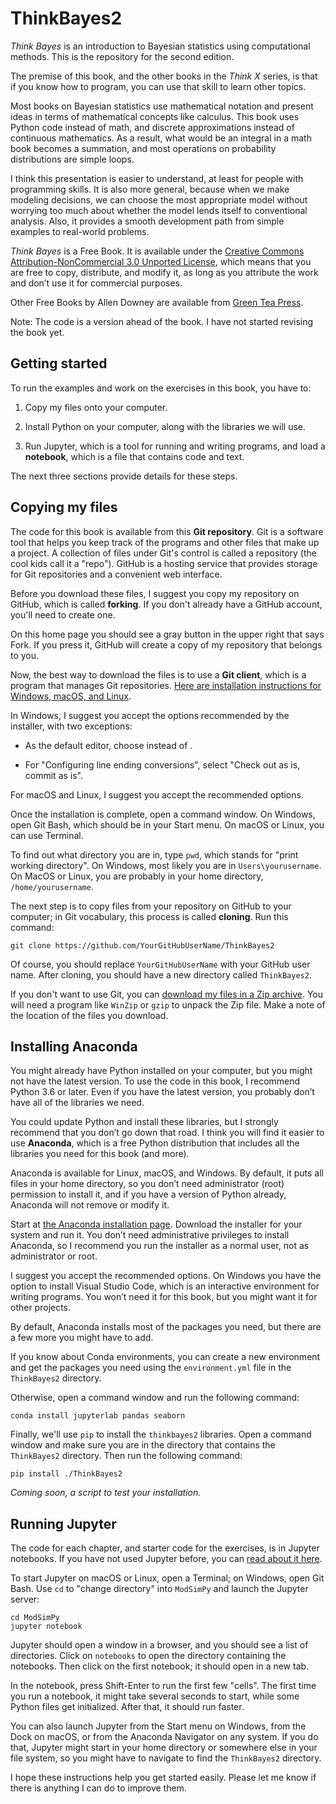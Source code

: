 # ThinkBayes2

*Think Bayes* is an introduction to Bayesian statistics using computational methods.  This is the repository for the second edition.

The premise of this book, and the other books in the *Think X* series, is that if you know how to program, you can use that skill to learn other topics.

Most books on Bayesian statistics use mathematical notation and present ideas in terms of mathematical concepts like calculus. This book uses Python code instead of math, and discrete approximations instead of continuous mathematics. As a result, what would be an integral in a math book becomes a summation, and most operations on probability distributions are simple loops.

I think this presentation is easier to understand, at least for people with programming skills. It is also more general, because when we make modeling decisions, we can choose the most appropriate model without worrying too much about whether the model lends itself to conventional analysis. Also, it provides a smooth development path from simple examples to real-world problems.

*Think Bayes* is a Free Book. It is available under the [Creative Commons Attribution-NonCommercial 3.0 Unported License](https://creativecommons.org/licenses/by-nc/3.0/), which means that you are free to copy, distribute, and modify it, as long as you attribute the work and don’t use it for commercial purposes.

Other Free Books by Allen Downey are available from [Green Tea Press](https://greenteapress.com/wp/).

Note: The code is a version ahead of the book. I have not started revising the book yet.

## Getting started

To run the examples and work on the exercises in this book, you have to:

1.  Copy my files onto your computer.

2.  Install Python on your computer, along with the libraries we will
    use.

3.  Run Jupyter, which is a tool for running and writing programs, and
    load a **notebook**, which is a file that contains code and text.

The next three sections provide details for these steps. 

## Copying my files

The code for this book is available from
this **Git repository**. Git is a software tool that helps you keep track of the
programs and other files that make up a project. A collection of files
under Git's control is called a repository (the cool kids call it a
"repo"). GitHub is a hosting service that provides storage for Git
repositories and a convenient web interface.

Before you download these files, I suggest you copy my repository on
GitHub, which is called **forking**. If you don't already have a GitHub
account, you'll need to create one.

On this home page you should see a gray button
in the upper right that says Fork. If you press it, GitHub will create a
copy of my repository that belongs to you.

Now, the best way to download the files is to use a **Git client**,
which is a program that manages Git repositories. [Here are installation instructions for Windows, macOS, and Linux](https://git-scm.com/book/en/v2/Getting-Started-Installing-Git).

In Windows, I suggest you accept the options recommended by the
installer, with two exceptions:

*   As the default editor, choose instead of .

*   For "Configuring line ending conversions", select "Check out as is, commit as is".

For macOS and Linux, I suggest you accept the recommended options.

Once the installation is complete, open a command window. On Windows,
open Git Bash, which should be in your Start menu. On macOS or Linux,
you can use Terminal.

To find out what directory you are in, type `pwd`, which stands for "print
working directory". On Windows, most likely you are in `Users\yourusername`. On MacOS or
Linux, you are probably in your home directory, `/home/yourusername`.

The next step is to copy files from your repository on GitHub to your
computer; in Git vocabulary, this process is called **cloning**. Run
this command:

```
git clone https://github.com/YourGitHubUserName/ThinkBayes2
```

Of course, you should replace `YourGitHubUserName` with your GitHub user name. After cloning,
you should have a new directory called `ThinkBayes2`.

If you don't want to use Git, you can [download my files in a Zip archive](https://github.com/AllenDowney/ThinkBayes2/archive/master.zip). You will need a program like `WinZip` or
`gzip` to unpack the Zip file. Make a note of the location of the files
you download.

## Installing Anaconda

You might already have Python installed on your computer, but you might
not have the latest version. To use the code in this book, I recommend
Python 3.6 or later. Even if you have the latest version, you probably
don’t have all of the libraries we need.

You could update Python and install these libraries, but I strongly
recommend that you don’t go down that road. I think you will find it
easier to use **Anaconda**, which is a free Python distribution that
includes all the libraries you need for this book (and more).

Anaconda is available for Linux, macOS, and Windows. By default, it puts
all files in your home directory, so you don’t need administrator (root)
permission to install it, and if you have a version of Python already,
Anaconda will not remove or modify it.

Start at [the Anaconda installation page](https://conda.io/docs/user-guide/install/index.html).
Download the installer for
your system and run it. You don’t need administrative privileges to
install Anaconda, so I recommend you run the installer as a normal user,
not as administrator or root.

I suggest you accept the recommended options. On Windows you have the
option to install Visual Studio Code, which is an interactive
environment for writing programs. You won’t need it for this book, but
you might want it for other projects.

By default, Anaconda installs most of the packages you need, but there
are a few more you might have to add. 

If you know about Conda environments, you can create a new environment and get the packages you need using the `environment.yml` file in the `ThinkBayes2` directory.

Otherwise, open a command window and run the following command:

```
conda install jupyterlab pandas seaborn
```

Finally, we'll use `pip` to install the `thinkbayes2` libraries.  Open a command window and make sure you are in the directory that contains the `ThinkBayes2` directory.  Then run the following command:

```
pip install ./ThinkBayes2
```

*Coming soon, a script to test your installation.*


## Running Jupyter

The code for each chapter, and starter code for the exercises, is in
Jupyter notebooks. If you have not used Jupyter before, you can [read about it here](https://jupyter.org).

To start Jupyter on macOS or Linux, open a Terminal; on Windows, open
Git Bash. Use `cd` to "change directory" into `ModSimPy` and launch the Jupyter server:

```
cd ModSimPy
jupyter notebook
```

Jupyter should open a window in a browser, and you should see a list of directories.
Click on `notebooks` to open the directory containing the notebooks.  Then click on the first notebook; it should
open in a new tab.

In the notebook, press Shift-Enter to run the first few "cells". The first time you run a
notebook, it might take several seconds to start, while some Python
files get initialized. After that, it should run faster.

You can also launch Jupyter from the Start menu on Windows, from the Dock on
macOS, or from the Anaconda Navigator on any system. If you do that, Jupyter
might start in your home directory or somewhere else in your file
system, so you might have to navigate to find the `ThinkBayes2` directory.

I hope these instructions help you get started easily.  Please let me know if there is anything I can do to improve them.
